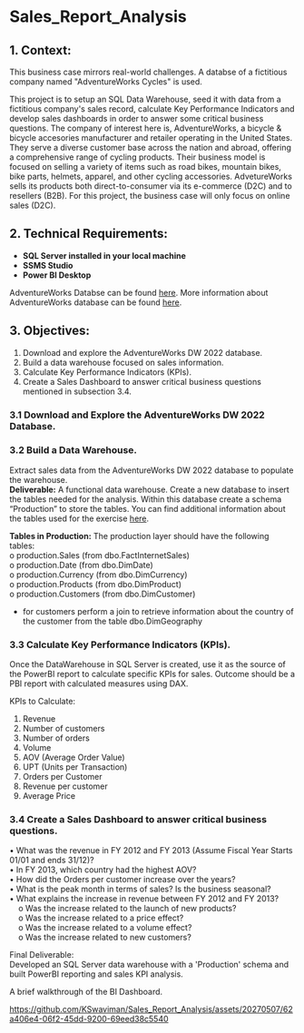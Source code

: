 # Sales_Report_Analysis

## 1. Context:
This business case mirrors real-world challenges. A databse of a fictitious company named "AdventureWorks Cycles" is used. </br>
<p>This project is to setup an SQL Data Warehouse, seed it with data from a fictitious company's sales record, calculate Key Performance Indicators and develop sales dashboards in order to answer some critical business questions. The company of interest here is, AdventureWorks, a bicycle & bicycle accesories manufacturer and retailer operating in the United States. They serve a diverse customer base across the nation and abroad, offering a comprehensive range of cycling products. Their business model is focused on selling a variety 
of items such as road bikes, mountain bikes, bike parts, helmets, apparel, and other cycling 
accessories. AdvetureWorks sells its products both direct-to-consumer via its e-commerce 
(D2C) and to resellers (B2B). For this project, the business case will only focus on online sales 
(D2C). </p>

## 2. Technical Requirements:
- **SQL Server installed in your local machine**
- **SSMS Studio**
- **Power BI Desktop**

AdventureWorks Databse can be found [here](https://github.com/Microsoft/sql-server-samples/releases/tag/adventureworks).
More information about AdventureWorks database can be found [here](https://dataedo.com/samples/html/Data_warehouse/doc/AdventureWorksDW_4/home.html).

## 3. Objectives:
1. Download and explore the AdventureWorks DW 2022 database. 
2. Build a data warehouse focused on sales information. 
3. Calculate Key Performance Indicators (KPIs). 
4. Create a Sales Dashboard to answer critical business questions mentioned in subsection 3.4.

  ### 3.1  Download and Explore the AdventureWorks DW 2022 Database.
  ### 3.2  Build a Data Warehouse.
  Extract sales data from the AdventureWorks DW 2022 database to populate the 
warehouse. </br>**Deliverable:** A functional data warehouse. Create a new database to insert the tables needed 
for the analysis. Within this database create a schema “Production” to store the tables. 
You can find additional information about the tables used for the exercise [here](https://dataedo.com/samples/html/Data_warehouse/doc/AdventureWorksDW_4/modules/Internet_Sales_101/module.html).
  
  **Tables in Production:** The production layer should have the following tables:</br>
o production.Sales (from dbo.FactInternetSales) </br>
o production.Date (from dbo.DimDate) </br>
o production.Currency (from dbo.DimCurrency) </br>
o production.Products (from dbo.DimProduct) </br>
o production.Customers (from dbo.DimCustomer) </br>
- for customers perform a join to retrieve information about the country of the customer 
from the table dbo.DimGeography

### 3.3  Calculate Key Performance Indicators (KPIs).
  Once the DataWarehouse in SQL Server is created, use it as the source of the 
PowerBI report to calculate specific KPIs for sales. Outcome should be a PBI report with calculated measures using DAX.

KPIs to Calculate: 
1. Revenue 
2. Number of customers 
3. Number of orders 
4. Volume 
5. AOV (Average Order Value) 
6. UPT (Units per Transaction) 
7. Orders per Customer 
8. Revenue per customer 
9. Average Price 

  ### 3.4 Create a Sales Dashboard to answer critical business questions.

• What was the revenue in FY 2012 and FY 2013 (Assume Fiscal Year Starts 01/01 and 
ends 31/12)? </br>
• In FY 2013, which country had the highest AOV? </br>
• How did the Orders per customer increase over the years? </br>
• What is the peak month in terms of sales? Is the business seasonal? </br>
• What explains the increase in revenue between FY 2012 and FY 2013? </br>
&nbsp;&nbsp;&nbsp;&nbsp;o Was the increase related to the launch of new products? </br>
&nbsp;&nbsp;&nbsp;&nbsp;o Was the increase related to a price effect? </br>
&nbsp;&nbsp;&nbsp;&nbsp;o Was the increase related to a volume effect? </br>
&nbsp;&nbsp;&nbsp;&nbsp;o Was the increase related to new customers?</br>

Final Deliverable:</br>
Developed an SQL Server data warehouse with a 'Production' schema and built PowerBI reporting and sales KPI analysis.

A brief walkthrough of the BI Dashboard.



https://github.com/KSwaviman/Sales_Report_Analysis/assets/20270507/62a406e4-06f2-45dd-9200-69eed38c5540


